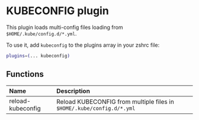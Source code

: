 # KUBECONFIG plugin

This plugin loads multi-config files loading from `$HOME/.kube/config.d/*.yml`.

To use it, add `kubeconfig` to the plugins array in your zshrc file:

```zsh
plugins=(... kubeconfig)
```

## Functions

| Name              | Description                                                           |
|:------------------|:----------------------------------------------------------------------|
| reload-kubeconfig | Reload KUBECONFIG from multiple files in `$HOME/.kube/config.d/*.yml` |
